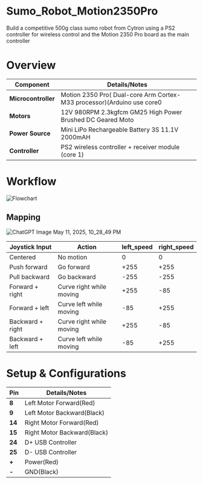 # Sumo_Robot_Motion2350Pro
Build a competitive 500g class sumo robot from Cytron using a PS2 controller for wireless control and the Motion 2350 Pro board as the main controller

# Overview
| Component           | Details/Notes                                                         |
| ------------------- | --------------------------------------------------------------------- |
| **Microcontroller** | Motion 2350 Pro( Dual-core Arm Cortex-M33 processor)(Arduino use core0|                  
| **Motors**          | 12V 980RPM 2.3kgfcm GM25 High Power Brushed DC Geared Moto            |
| **Power Source**    | Mini LiPo Rechargeable Battery 3S 11.1V 2000mAH                       |
| **Controller**      | PS2 wireless controller + receiver module (core 1)                    |

# Workflow
![Flowchart](https://github.com/user-attachments/assets/5b87a6d4-7cbd-4747-b2f1-e8147ba125fd)

## Mapping 
![ChatGPT Image May 11, 2025, 10_28_49 PM](https://github.com/user-attachments/assets/6a229fc0-8c45-4208-b9ac-332350e1b265)


| Joystick Input          | Action                   | left\_speed | right\_speed |
| ----------------------- | ------------------------ | ----------- | ------------ |
| Centered                | No motion                | 0           | 0            |
| Push forward            | Go forward               | +255        | +255         |
| Pull backward           | Go backward              | -255        | -255         |
| Forward + right         | Curve right while moving | +255        | -85          |
| Forward + left          | Curve left while moving  | -85         | +255         |
| Backward + right        | Curve right while moving | +255        | -85          |
| Backward + left         | Curve left while moving  | -85         | +255         |


# Setup & Configurations
| Pin         | Details/Notes                                                         |
| ------------| --------------------------------------------------------------------- |
| **8**       | Left Motor Forward(Red)                                               |
| **9**       | Left Motor Backward(Black)                                            |
| **14**      | Right Motor Forward(Red)                                              |
| **15**      | Right Motor Backward(Black)                                           |
| **24**      | D+ USB Controller                                                     |
| **25**      | D- USB Controller                                                     |
| **+**       | Power(Red)                                                            |
| **-**       | GND(Black)                                                            |




